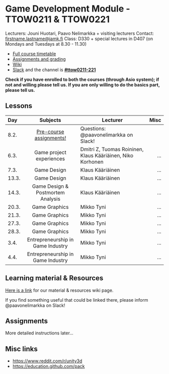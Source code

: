 # Game Development Module - TTOW0211 & TTOW0221

Lecturers: Jouni Huotari, Paavo Nelimarkka + visiting lecturers
Contact: firstname.lastname@jamk.fi
Class: D330 + special lectures in D407 (on Mondays and Tuesdays at 8.30 - 11.30)

- [Full course timetable](https://docs.google.com/spreadsheets/d/1ShNeOn9NxLJRXbAWSBZQAN_UrCkyc1bE3_25_HNp-ao/edit?usp=sharing)
- [Assignments and grading]()
- [Wiki](https://github.com/JAMK-IT/TTOW0211-221-game-development/wiki)
- [Slack](https://jamk-it.slack.com) and the channel is **[#ttow0211-221](https://jamk-it.slack.com/messages/ttow0211-221/)**

**Check if you have enrolled to both the courses (through Asio system); if not and willing please tell us. If you are only willing to do the basics part, please tell us.**


## Lessons

| Day | Subjects | Lecturer | Misc |
|:--------|:----------:|-----|----:|
| 8.2. | [Pre-course assignments!](https://github.com/JAMK-IT/TTOW0211-221-game-development/wiki/pre-course-assignments) | Questions: @paavonelimarkka on Slack! | |
| 6.3. | Game project experiences | Dmitri Z, Tuomas Roininen, Klaus Kääriäinen, Niko Korhonen | ... |
| 7.3. | Game Design | Klaus Kääriäinen | ... |
| 13.3. | Game Design | Klaus Kääriäinen | ... |
| 14.3. | Game Design & Postmortem Analysis | Klaus Kääriäinen | ... |
| 20.3. | Game Graphics | Mikko Tyni | ... |
| 21.3. | Game Graphics | Mikko Tyni | ... |
| 27.3. | Game Graphics | Mikko Tyni | ... |
| 28.3. | Game Graphics | Mikko Tyni | ... |
| 3.4. | Entrepreneurship in Game Industry | Mikko Tyni | ... |
| 4.4. | Entrepreneurship in Game Industry | Mikko Tyni | ... |


## Learning material & Resources

[Here is a link](https://github.com/JAMK-IT/TTOW0211-221-game-development/wiki/material) for our material & resources wiki page. 

If you find something useful that could be linked there, please inform @paavonelimarkka on Slack!

## Assignments

More detailed instructions later...

## Misc links

- https://www.reddit.com/r/unity3d
- https://education.github.com/pack


